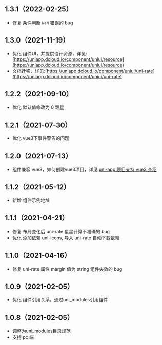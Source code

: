## 1.3.1（2022-02-25）

- 修复 条件判断 `NaN` 错误的 bug

## 1.3.0（2021-11-19）

- 优化 组件UI，并提供设计资源，详见:[https://uniapp.dcloud.io/component/uniui/resource](https://uniapp.dcloud.io/component/uniui/resource)
- 文档迁移，详见:[https://uniapp.dcloud.io/component/uniui/uni-rate](https://uniapp.dcloud.io/component/uniui/uni-rate)

## 1.2.2（2021-09-10）

- 优化 默认值修改为 0 颗星

## 1.2.1（2021-07-30）

- 优化 vue3下事件警告的问题

## 1.2.0（2021-07-13）

- 组件兼容 vue3，如何创建vue3项目，详见 [uni-app 项目支持 vue3 介绍](https://ask.dcloud.net.cn/article/37834)

## 1.1.2（2021-05-12）

- 新增 组件示例地址

## 1.1.1（2021-04-21）

- 修复 布局变化后 uni-rate 星星计算不准确的 bug
- 优化 添加依赖 uni-icons, 导入 uni-rate 自动下载依赖

## 1.1.0（2021-04-16）

- 修复 uni-rate 属性 margin 值为 string 组件失效的 bug

## 1.0.9（2021-02-05）

- 优化 组件引用关系，通过uni_modules引用组件

## 1.0.8（2021-02-05）

- 调整为uni_modules目录规范
- 支持 pc 端
